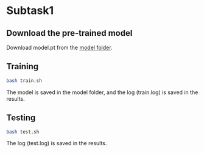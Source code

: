 # Subtask1

## Download the pre-trained model 
Download model.pt from the [model folder](https://github.com/rungjoo/simmc2.0/tree/master/sub1/model).

## Training
```bash
bash train.sh
```
The model is saved in the model folder, and the log (train.log) is saved in the results.

## Testing
```bash
bash test.sh
```
The log (test.log) is saved in the results.
